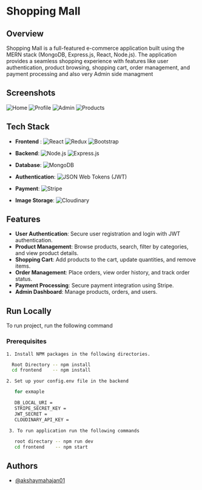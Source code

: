 

# Shopping Mall

## Overview

Shopping Mall is a full-featured e-commerce application built using the MERN stack (MongoDB, Express.js, React, Node.js). The application provides a seamless shopping experience with features like user authentication, product browsing, shopping cart, order management, and payment processing and also very Admin side managment 

## Screenshots

![Home ](https://i.postimg.cc/m2rs4wDM/home.png)
![Profile](https://i.postimg.cc/MTYC2MJd/profile-Page.png)
![Admin](https://i.postimg.cc/Fzs29r9m/Admin-Dashboard.png)
![Products](https://i.postimg.cc/BbYRbr6F/product-page.png)

## Tech Stack

- **Frontend** : <img alt="React" src="https://img.shields.io/badge/React-61DAFB?style=for-the-badge&logo=react&logoColor=white"/> <img alt="Redux" src="https://img.shields.io/badge/Redux-764ABC?style=for-the-badge&logo=redux&logoColor=white"/> <img alt="Bootstrap" src="https://img.shields.io/badge/Bootstrap-563D7C?style=for-the-badge&logo=bootstrap&logoColor=white"/>

- **Backend**:  <img alt="Node.js" src="https://img.shields.io/badge/Node.js-339933?style=for-the-badge&logo=nodedotjs&logoColor=white"/> <img alt="Express.js" src="https://img.shields.io/badge/Express.js-000000?style=for-the-badge&logo=express&logoColor=white"/>

- **Database**:  <img alt="MongoDB" src="https://img.shields.io/badge/MongoDB-47A248?style=for-the-badge&logo=mongodb&logoColor=white"/>

- **Authentication**:  <img alt="JSON Web Tokens (JWT)" src="https://img.shields.io/badge/JSON_Web_Tokens-000000?style=for-the-badge&logo=json-web-tokens&logoColor=white"/>

- **Payment**:  <img alt="Stripe" src="https://img.shields.io/badge/Stripe-008CDD?style=for-the-badge&logo=stripe&logoColor=white"/>

- **Image Storage**:  <img alt="Cloudinary" src="https://img.shields.io/badge/Cloudinary-4285F4?style=for-the-badge&logo=cloudinary&logoColor=white"/>




## Features
- **User Authentication**: Secure user registration and login with JWT authentication.
- **Product Management**: Browse products, search, filter by categories, and view product details.
- **Shopping Cart**: Add products to the cart, update quantities, and remove items.
- **Order Management**: Place orders, view order history, and track order status.
- **Payment Processing**: Secure payment integration using Stripe.
- **Admin Dashboard**: Manage products, orders, and users.
## Run Locally

To run project, run the following command

### Prerequisites

    1. Install NPM packages in the following directories.


```bash
  Root Directory -- npm install
  cd frontend    -- npm install
```
    2. Set up your config.env file in the backend 
```bash
   for exmaple 

   DB_LOCAL_URI = 
   STRIPE_SECRET_KEY = 
   JWT_SECRET = 
   CLOUDINARY_API_KEY = 
```

     3. To run application run the following commands
```bash
   root directary -- npm run dev 
   cd frontend    -- npm start
```
## Authors

- [@akshaymahajan01](https://github.com/akshaymahajan01)

